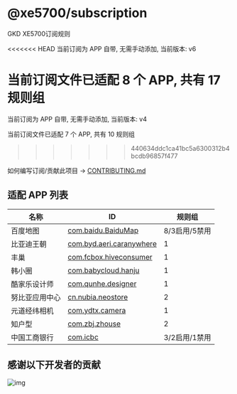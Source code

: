 # @xe5700/subscription

GKD XE5700订阅规则

<<<<<<< HEAD
当前订阅为 APP 自带, 无需手动添加, 当前版本: v6

当前订阅文件已适配 8 个 APP, 共有 17 规则组
=======
当前订阅为 APP 自带, 无需手动添加, 当前版本: v4

当前订阅文件已适配 7 个 APP, 共有 10 规则组
>>>>>>> 440634ddc1ca41bc5a6300312b4bcdb96857f477

如何编写订阅/贡献此项目 -> [CONTRIBUTING.md](./CONTRIBUTING.md)

## 适配 APP 列表

| 名称 | ID | 规则组 |
| - | - | - |
| 百度地图 | [com.baidu.BaiduMap](/docs/com.baidu.BaiduMap.md) | 8/3启用/5禁用 |
| 比亚迪王朝 | [com.byd.aeri.caranywhere](/docs/com.byd.aeri.caranywhere.md) | 1 |
| 丰巢 | [com.fcbox.hiveconsumer](/docs/com.fcbox.hiveconsumer.md) | 1 |
| 韩小圈 | [com.babycloud.hanju](/docs/com.babycloud.hanju.md) | 1 |
| 酷家乐设计师 | [com.qunhe.designer](/docs/com.qunhe.designer.md) | 1 |
| 努比亚应用中心 | [cn.nubia.neostore](/docs/cn.nubia.neostore.md) | 2 |
| 元道经纬相机 | [com.ydtx.camera](/docs/com.ydtx.camera.md) | 1 |
| 知户型 | [com.zbj.zhouse](/docs/com.zbj.zhouse.md) | 2 |
| 中国工商银行 | [com.icbc](/docs/com.icbc.md) | 3/2启用/1禁用 |

## 感谢以下开发者的贡献

![img](https://contrib.rocks/image?repo=gkd-kit/subscription&_v=4)
